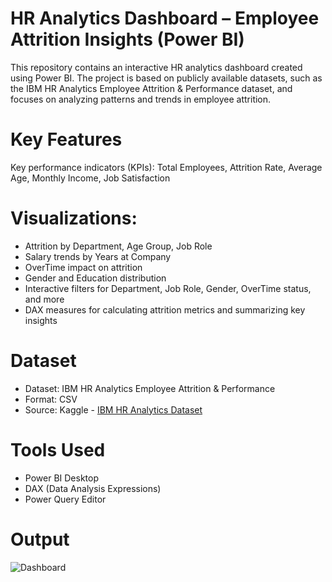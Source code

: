# HR Analytics Dashboard – Employee Attrition Insights (Power BI)
This repository contains an interactive HR analytics dashboard created using Power BI. The project is based on publicly available datasets, such as the IBM HR Analytics Employee Attrition & Performance dataset, and focuses on analyzing patterns and trends in employee attrition.

# Key Features
Key performance indicators (KPIs): Total Employees, Attrition Rate, Average Age, Monthly Income, Job Satisfaction

# Visualizations:
- Attrition by Department, Age Group, Job Role
- Salary trends by Years at Company
- OverTime impact on attrition
- Gender and Education distribution
- Interactive filters for Department, Job Role, Gender, OverTime status, and more
- DAX measures for calculating attrition metrics and summarizing key insights

# Dataset
- Dataset: IBM HR Analytics Employee Attrition & Performance
- Format: CSV
- Source: Kaggle - [IBM HR Analytics Dataset](https://www.kaggle.com/datasets/pavansubhasht/ibm-hr-analytics-attrition-dataset)

# Tools Used
- Power BI Desktop
- DAX (Data Analysis Expressions)
- Power Query Editor

# Output
![Dashboard](https://github.com/user-attachments/assets/570e2dd8-5fa6-4004-8190-93a4f5d55532)
